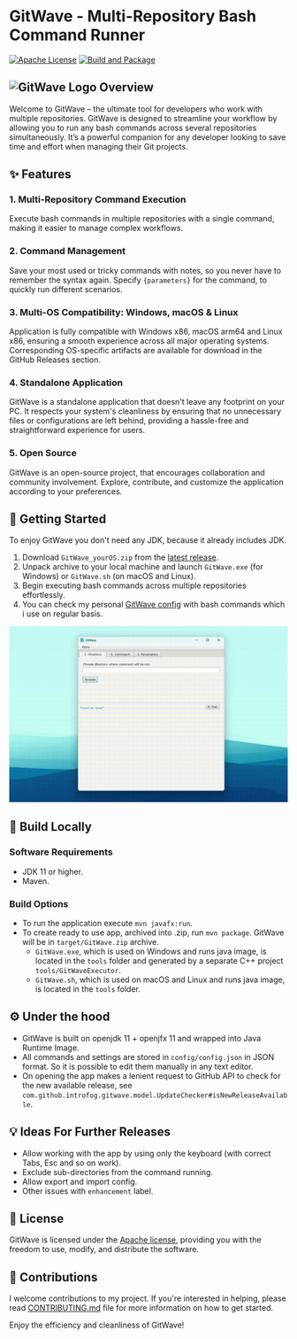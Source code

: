# GitWave - Multi-Repository Bash Command Runner
[![Apache License](https://img.shields.io/badge/license-Apache%20License%202.0-blue.svg)](https://github.com/introfog/GitWave/blob/master/LICENSE.md)
[![Build and Package](https://github.com/introfog/GitWave/actions/workflows/maven.yml/badge.svg?branch=master)](https://github.com/introfog/GitWave/actions/workflows/maven.yml)

## <img src="./src/main/resources/logo32.png"  alt="GitWave Logo"> Overview
Welcome to GitWave – the ultimate tool for developers who work with multiple repositories. GitWave is 
designed to streamline your workflow by allowing you to run any bash commands across several repositories simultaneously.
It’s a powerful companion for any developer looking to save time and effort when managing their Git projects.

## :sparkles: Features
### 1. Multi-Repository Command Execution
Execute bash commands in multiple repositories with a single command, making it easier to manage complex workflows.
### 2. Command Management
Save your most used or tricky commands with notes, so you never have to remember the syntax again. 
Specify `{parameters}` for the command, to quickly run different scenarios.
### 3. Multi-OS Compatibility: Windows, macOS & Linux
Application is fully compatible with Windows x86, macOS arm64 and Linux x86, ensuring a smooth experience across all major operating systems. 
Corresponding OS-specific artifacts are available for download in the GitHub Releases section.
### 4. Standalone Application
GitWave is a standalone application that doesn't leave any footprint on your PC. It respects your 
system's cleanliness by ensuring that no unnecessary files or configurations are left behind, 
providing a hassle-free and straightforward experience for users.
### 5. Open Source
GitWave is an open-source project, that encourages collaboration and community involvement. 
Explore, contribute, and customize the application according to your preferences.

## :checkered_flag: Getting Started
To enjoy GitWave you don't need any JDK, because it already includes JDK.
1. Download `GitWave_yourOS.zip` from the [latest release](https://github.com/introfog/GitWave/releases).
2. Unpack archive to your local machine and launch `GitWave.exe` (for Windows) or `GitWave.sh` (on macOS and Linux).
3. Begin executing bash commands across multiple repositories effortlessly.
4. You can check my personal [GitWave config](https://gist.github.com/introfog/10a0a3f6c0b069c4132f8ac18b73dff5) with bash commands which i use on regular basis.

<img src=samples/Sample_Saved_Commands.gif>

## :hammer: Build Locally
### Software Requirements
- JDK 11 or higher.
- Maven.
### Build Options
- To run the application execute `mvn javafx:run`.
- To create ready to use app, archived into .zip, run `mvn package`. GitWave will be in `target/GitWave.zip` archive.
  - `GitWave.exe`, which is used on Windows and runs java image, is located in the `tools` folder and generated by a separate C++ project `tools/GitWaveExecutor`.
  - `GitWave.sh`, which is used on macOS and Linux and runs java image, is located in the `tools` folder. 
 
## :gear: Under the hood
- GitWave is built on openjdk 11 + openjfx 11 and wrapped into Java Runtime Image.
- All commands and settings are stored in `config/config.json` in JSON format. So it is possible to edit them manually in any text editor.
- On opening the app makes a lenient request to GitHub API to check for the new available release, see `com.github.introfog.gitwave.model.UpdateChecker#isNewReleaseAvailable`.

## :bulb: Ideas For Further Releases
- Allow working with the app by using only the keyboard (with correct Tabs, Esc and so on work).
- Exclude sub-directories from the command running.
- Allow export and import config.
- Other issues with `enhancement` label.

## :page_with_curl: License 
GitWave is licensed under the [Apache license](LICENSE.md), providing you with the freedom to use, modify, and distribute the software.

## :handshake: Contributions 
I welcome contributions to my project. If you're interested in helping, please read 
[CONTRIBUTING.md](CONTRIBUTING.md) file for more information on how to get started.


Enjoy the efficiency and cleanliness of GitWave!
